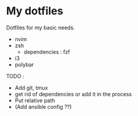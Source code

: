 # My dotfiles

Dotfiles for my basic needs.

- nvim
- zsh
  - dependencies : fzf
- i3
- polybar

TODO : 
- Add git, tmux
- get rid of dependencies or add it in the process
- Put relative path
- (Add ansible config ??)
